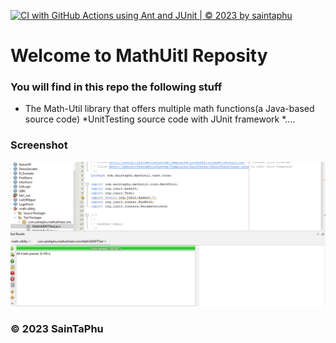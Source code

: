 [![CI with GitHub Actions using Ant and JUnit | © 2023 by saintaphu](https://github.com/SainTaPhu/math-ultility/actions/workflows/ci-junit.yml/badge.svg)](https://github.com/SainTaPhu/math-ultility/actions/workflows/ci-junit.yml)

# Welcome to MathUitl Reposity
### You will find in this repo the following stuff
* The Math-Util library that offers multiple math functions(a Java-based source code)
*UnitTesting source code with JUnit framework
*....

### Screenshot
![TDD & DDT with JUnit](https://github.com/SainTaPhu/math-ultility/blob/main/images/DDT%20with%20JUnit.png)

###  © 2023 SainTaPhu